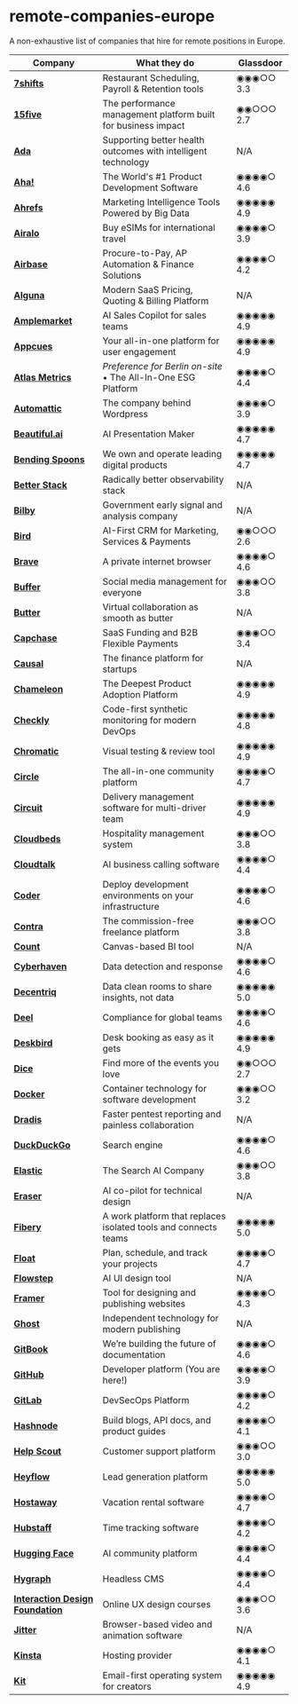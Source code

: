 # remote-companies-europe
A non-exhaustive list of companies that hire for remote positions in Europe.


| Company  | What they do | Glassdoor |
| ------------- | ------------- | ------------- |
| **[7shifts](https://www.7shifts.com/)** | Restaurant Scheduling, Payroll & Retention tools | ◉◉◉○○ 3.3 |
| **[15five](https://www.15five.com/)** | The performance management platform built for business impact | ◉◉○○○ 2.7 |
| **[Ada](https://about.ada.com/careers)** | Supporting better health outcomes with intelligent technology | N/A |
| **[Aha!](https://www.aha.io/)** | The World's #1 Product Development Software | ◉◉◉◉○ 4.6 |
| **[Ahrefs](https://ahrefs.com/)** | Marketing Intelligence Tools Powered by Big Data | ◉◉◉◉◉ 4.9 |
| **[Airalo](https://airalo.com/)** | Buy eSIMs for international travel | ◉◉◉◉○ 3.9  |
| **[Airbase](https://airbase.com/)** | Procure-to-Pay, AP Automation & Finance Solutions | ◉◉◉◉○ 4.2 |
| **[Alguna](https://alguna.io/)** | Modern SaaS Pricing, Quoting & Billing Platform | N/A |
| **[Amplemarket](https://amplemarket.com/)** | AI Sales Copilot for sales teams | ◉◉◉◉◉ 4.9 |
| **[Appcues](https://appcues.com/)** | Your all-in-one platform for user engagement | ◉◉◉◉◉ 4.9 |
| **[Atlas Metrics](https://atlasmetrics.io/)** |*Preference for Berlin on-site* • The All-In-One ESG Platform | ◉◉◉◉○ 4.4 |
| **[Automattic](https://automattic.com/work-with-us/)** | The company behind Wordpress | ◉◉◉◉○ 3.9 |
| **[Beautiful.ai](https://beautiful.ai/work-with-us/)** | AI Presentation Maker | ◉◉◉◉◉ 4.7 |
| **[Bending Spoons](https://bendingspoons.com/)** | We own and operate leading digital products | ◉◉◉◉◉ 4.7 |
| **[Better Stack](https://betterstack.com/)** | Radically better observability stack | N/A |
| **[Bilby](https://bilby.ai/)** | Government early signal and analysis company | N/A |
| **[Bird](https://bird.com/)** | AI-First CRM for Marketing, Services & Payments | ◉◉○○○ 2.6 |
| **[Brave](https://brave.com/careers/)** | A private internet browser | ◉◉◉◉○ 4.6 |
| **[Buffer](https://buffer.com/)** | Social media management for everyone | ◉◉◉○○ 3.8 |
| **[Butter](https://butter.us/)** | Virtual collaboration as smooth as butter | N/A |
| **[Capchase](https://capchase.com/)** | SaaS Funding and B2B Flexible Payments | ◉◉◉○○ 3.4 |
| **[Causal](https://causal.app/)** | The finance platform for startups | N/A |
| **[Chameleon](https://chameleon.io/)** | The Deepest Product Adoption Platform | ◉◉◉◉◉ 4.9 |
| **[Checkly](https://www.checklyhq.com/)** | Code-first synthetic monitoring for modern DevOps | ◉◉◉◉◉ 4.8 |
| **[Chromatic](https://www.chromatic.com/)** | Visual testing & review tool | ◉◉◉◉◉ 4.9 |
| **[Circle](https://circle.so/)** | The all-in-one community platform | ◉◉◉◉○ 4.7 |
| **[Circuit](https://getcircuit.com/)** | Delivery management software for multi-driver team | ◉◉◉◉◉ 4.9 |
| **[Cloudbeds](https://www.cloudbeds.com/)** | Hospitality management system | ◉◉◉○○ 3.8 |
| **[Cloudtalk](https://www.cloudtalk.io/careers/)** | AI business calling software | ◉◉◉◉○ 4.4 |
| **[Coder](https://www.coder.com/careers/)** | Deploy development environments on your infrastructure | ◉◉◉◉○ 4.6 |
| **[Contra](https://www.contra.com/careers/)** | The commission-free freelance platform | ◉◉◉○○ 3.8 |
| **[Count](https://www.count.co/)** | Canvas-based BI tool | N/A |
| **[Cyberhaven](https://www.cyberhaven.com/)** | Data detection and response | ◉◉◉◉○ 4.6 |
| **[Decentriq](https://www.decentriq.com/)** | Data clean rooms to share insights, not data | ◉◉◉◉◉ 5.0 |
| **[Deel](https://www.deel.com/careers/)** | Compliance for global teams | ◉◉◉◉○ 4.6 |
| **[Deskbird](https://www.deskbird.com/)** | Desk booking as easy as it gets | ◉◉◉◉◉ 4.9 |
| **[Dice](https://www.dice.fm/jobs/)** | Find more of the events you love | ◉◉○○○ 2.7 |
| **[Docker](https://www.docker.com/careers/)** | Container technology for software development | ◉◉◉○○ 3.2 |
| **[Dradis](https://www.dradis.com/careers/)** | Faster pentest reporting and painless collaboration | N/A |
| **[DuckDuckGo](https://www.duckduckgo.com/hiring/)** | Search engine | ◉◉◉◉○ 4.6 |
| **[Elastic](https://jobs.elastic.co/)** | The Search AI Company | ◉◉◉○○ 3.8 |
| **[Eraser](https://www.eraser.io/)** | AI co-pilot‍ for technical design |N/A |
| **[Fibery](https://www.fibery.io/)** | A work platform that replaces isolated tools and connects teams | ◉◉◉◉◉ 5.0 |
| **[Float](https://www.float.com/)** | Plan, schedule, and track your projects | ◉◉◉◉○ 4.7 |
| **[Flowstep](https://www.flowstep.ai/)** | AI UI design tool | N/A |
| **[Framer](https://www.framer.com/careers/)** | Tool for designing and publishing websites | ◉◉◉◉○ 4.3 |
| **[Ghost](https://careers.ghost.org/)** | Independent technology for modern publishing |N/A |
| **[GitBook](https://www.gitbook.com/)** | We’re building the future of documentation | ◉◉◉◉○ 4.6 |
| **[GitHub](https://www.github.careers/careers-home/)** | Developer platform (You are here!) | ◉◉◉◉○ 3.9 |
| **[GitLab](https://www.about.gitlab.com/jobs/)** | DevSecOps Platform | ◉◉◉◉○ 4.2 |
| **[Hashnode](https://hashnode.com/)** | Build blogs, API docs, and product guides | ◉◉◉◉○ 4.1 |
| **[Help Scout](https://www.helpscout.com/company/careers/)** | Customer support platform | ◉◉◉○○ 3.0 |
| **[Heyflow](https://heyflow.com/jobs/)** | Lead generation platform | ◉◉◉◉◉ 5.0 |
| **[Hostaway](https://www.hostaway.com/)** | Vacation rental software | ◉◉◉◉○ 4.7 |
| **[Hubstaff](https://hubstaff.com/jobs/)** | Time tracking software | ◉◉◉◉○ 4.2 |
| **[Hugging Face](https://huggingface.co/)** | AI community platform | ◉◉◉◉○ 4.4 |
| **[Hygraph](https://jobs.hygraph.com/)** |  Headless CMS | ◉◉◉◉○ 4.4 |
| **[Interaction Design Foundation](https://www.interaction-design.org/about/careers/)** |  Online UX design courses  | ◉◉◉○○ 3.6 |
| **[Jitter](https://jitter.video/)** |  Browser-based video and animation software | N/A |
| **[Kinsta](https://kinsta.com/careers/)** |  Hosting provider | ◉◉◉◉○ 4.1 |
| **[Kit](https://www.kit.com/careers/)** | Email-first operating system for creators | ◉◉◉◉◉ 4.9 |
